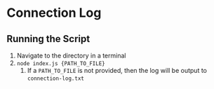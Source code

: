 # Connection Log
## Running the Script
1. Navigate to the directory in a terminal
2. `node index.js {PATH_TO_FILE}`
   1. If a `PATH_TO_FILE` is not provided, then the log will be output to `connection-log.txt`
